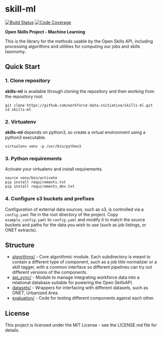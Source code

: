 skill-ml
=========

[![Build Status](https://travis-ci.org/workforce-data-initiative/skills-ml.svg?branch=master)](https://travis-ci.org/workforce-data-initiative/skills-ml)
[![Code Coverage](https://codecov.io/gh/workforce-data-initiative/skills-ml/branch/master/graph/badge.svg)](https://codecov.io/gh/workforce-data-initiative/skills-ml)

**Open Skills Project - Machine Learning**

This is the library for the methods usable by the Open Skills API, including processing algorithms and utilities for computing our jobs and skills taxonomy.



Quick Start
-----------
### 1. Clone repository
**skills-ml** is available through cloning the repository and then working from the repository root.

    git clone https://github.com/workforce-data-initiative/skills-ml.git 
    cd skills-ml 

### 2. Virtualenv
**skills-ml** depends on python3, so create a virtual environment using a python3 executable.

    virtualenv venv -p /usr/bin/python3
    
### 3. Python requirements
Activate your virtualenv and install requirements.

	source venv/bin/activate 
	pip install requirements.txt 
	pip install requirements_dev.txt

### 4. Configure s3 buckets and prefixes
Configuration of external data sources, such as s3, is controlled via a `config.yaml` file in the root directory of the project. Copy `example_config.yaml` to `config.yaml` and modify it to match the source buckets and paths for the data you wish to use (such as job listings, or ONET extracts).

Structure
----------
- [algorithms/](https://github.com/workforce-data-initiative/skills-ml/tree/documentation/skills_ml/algorithms) - Core algorithmic module. Each subdirectory is meant to contain a different type of component, such as a job title normalizer or a skill tagger, with a common interface so different pipelines can try out different versions of the components.
- [api_sync/](https://github.com/workforce-data-initiative/skills-ml/tree/documentation/skills_ml/api_sync) - Module to manage integrating workforce data into a relational database suitable for powering the Open SkillsAPI.
- [datasets/](https://github.com/workforce-data-initiative/skills-ml/tree/documentation/skills_ml/datasets) - Wrappers for interfacing with different datasets, such as ONET, Urbanized Area.
- [evaluation/](https://github.com/workforce-data-initiative/skills-ml/tree/documentation/skills_ml/evaluation) - Code for testing different components against each other.

License
-------
This project is licensed under the MIT License - see the LICENSE.md file for details.